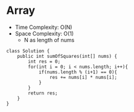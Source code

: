 # Array
* Time Complexity: O(N)
* Space Complexity: O(1)
    * N as length of nums
```
class Solution {
    public int sumOfSquares(int[] nums) {
        int res = 0;
        for(int i = 0; i < nums.length; i++){
            if(nums.length % (i+1) == 0){
                res += nums[i] * nums[i];
            }
        }
        return res;
    }
}
```
